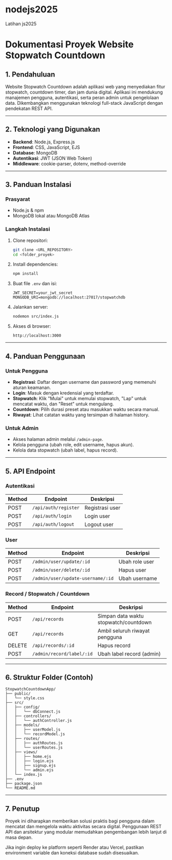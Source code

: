# nodejs2025
Latihan js2025

# Dokumentasi Proyek Website Stopwatch Countdown

## 1. Pendahuluan
Website Stopwatch Countdown adalah aplikasi web yang menyediakan fitur stopwatch, countdown timer, dan jam dunia digital. Aplikasi ini mendukung manajemen pengguna, autentikasi, serta peran admin untuk pengelolaan data. Dikembangkan menggunakan teknologi full-stack JavaScript dengan pendekatan REST API.

---

## 2. Teknologi yang Digunakan
- **Backend**: Node.js, Express.js
- **Frontend**: CSS, JavaScript, EJS
- **Database**: MongoDB
- **Autentikasi**: JWT (JSON Web Token)
- **Middleware**: cookie-parser, dotenv, method-override

---

## 3. Panduan Instalasi
### Prasyarat
- Node.js & npm
- MongoDB lokal atau MongoDB Atlas

### Langkah Instalasi
1. Clone repositori:
   ```bash
   git clone <URL_REPOSITORY>
   cd <folder_proyek>
   ```

2. Install dependencies:
   ```bash
   npm install
   ```

3. Buat file `.env` dan isi:
   ```env
   JWT_SECRET=your_jwt_secret
   MONGODB_URI=mongodb://localhost:27017/stopwatchdb
   ```

4. Jalankan server:
   ```bash
   nodemon src/index.js
   ```

5. Akses di browser:
   ```
   http://localhost:3000
   ```

---

## 4. Panduan Penggunaan
### Untuk Pengguna
- **Registrasi**: Daftar dengan username dan password yang memenuhi aturan keamanan.
- **Login**: Masuk dengan kredensial yang terdaftar.
- **Stopwatch**: Klik "Mulai" untuk memulai stopwatch, "Lap" untuk mencatat waktu, dan "Reset" untuk mengulang.
- **Countdown**: Pilih durasi preset atau masukkan waktu secara manual.
- **Riwayat**: Lihat catatan waktu yang tersimpan di halaman history.

### Untuk Admin
- Akses halaman admin melalui `/admin-page`.
- Kelola pengguna (ubah role, edit username, hapus akun).
- Kelola data stopwatch (ubah label, hapus record).

---

## 5. API Endpoint
### Autentikasi
| Method | Endpoint           | Deskripsi                |
|--------|--------------------|--------------------------|
| POST   | `/api/auth/register` | Registrasi user         |
| POST   | `/api/auth/login`    | Login user              |
| POST   | `/api/auth/logout`   | Logout user             |

### User
| Method | Endpoint               | Deskripsi                       |
|--------|------------------------|---------------------------------|
| POST   | `/admin/user/update/:id` | Ubah role user                |
| POST   | `/admin/user/delete/:id` | Hapus user                    |
| POST   | `/admin/user/update-username/:id` | Ubah username       |

### Record / Stopwatch / Countdown
| Method | Endpoint                     | Deskripsi                           |
|--------|------------------------------|-------------------------------------|
| POST   | `/api/records`               | Simpan data waktu stopwatch/countdown |
| GET    | `/api/records`               | Ambil seluruh riwayat pengguna     |
| DELETE | `/api/records/:id`           | Hapus record                       |
| POST   | `/admin/record/label/:id`    | Ubah label record (admin)          |

---

## 6. Struktur Folder (Contoh)
```
StopwatchCountdownApp/
├── public/
│   └── style.css
├── src/
│   ├── config/
│   │   └── dbConnect.js
│   ├── controllers/
│   │   └── authController.js
│   ├── models/
│   │   ├── userModel.js
│   │   └── recordModel.js
│   ├── routes/
│   │   ├── authRoutes.js
│   │   └── userRoutes.js
│   ├── views/
│   │   ├── home.ejs
│   │   ├── login.ejs
│   │   ├── signup.ejs
│   │   └── admin.ejs
│   └── index.js
├── .env
├── package.json
└── README.md
```

---

## 7. Penutup
Proyek ini diharapkan memberikan solusi praktis bagi pengguna dalam mencatat dan mengelola waktu aktivitas secara digital. Penggunaan REST API dan arsitektur yang modular memudahkan pengembangan lebih lanjut di masa depan.

Jika ingin deploy ke platform seperti Render atau Vercel, pastikan environment variable dan koneksi database sudah disesuaikan.

